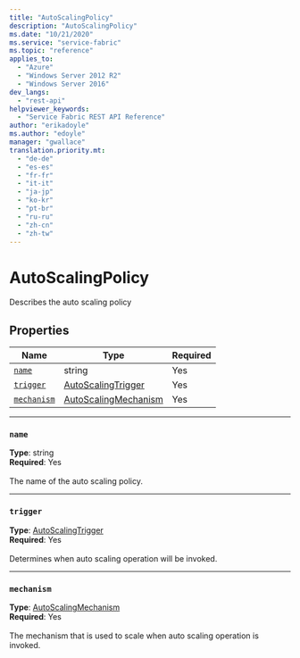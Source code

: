 ```yaml
---
title: "AutoScalingPolicy"
description: "AutoScalingPolicy"
ms.date: "10/21/2020"
ms.service: "service-fabric"
ms.topic: "reference"
applies_to: 
  - "Azure"
  - "Windows Server 2012 R2"
  - "Windows Server 2016"
dev_langs: 
  - "rest-api"
helpviewer_keywords: 
  - "Service Fabric REST API Reference"
author: "erikadoyle"
ms.author: "edoyle"
manager: "gwallace"
translation.priority.mt: 
  - "de-de"
  - "es-es"
  - "fr-fr"
  - "it-it"
  - "ja-jp"
  - "ko-kr"
  - "pt-br"
  - "ru-ru"
  - "zh-cn"
  - "zh-tw"
---
```

# AutoScalingPolicy

Describes the auto scaling policy

## Properties
| Name | Type | Required |
| --- | --- | --- |
| [`name`](#name) | string | Yes |
| [`trigger`](#trigger) | [AutoScalingTrigger](sfclient-model-autoscalingtrigger.md) | Yes |
| [`mechanism`](#mechanism) | [AutoScalingMechanism](sfclient-model-autoscalingmechanism.md) | Yes |

____
### `name`
__Type__: string <br/>
__Required__: Yes<br/>
<br/>
The name of the auto scaling policy.

____
### `trigger`
__Type__: [AutoScalingTrigger](sfclient-model-autoscalingtrigger.md) <br/>
__Required__: Yes<br/>
<br/>
Determines when auto scaling operation will be invoked.

____
### `mechanism`
__Type__: [AutoScalingMechanism](sfclient-model-autoscalingmechanism.md) <br/>
__Required__: Yes<br/>
<br/>
The mechanism that is used to scale when auto scaling operation is invoked.

